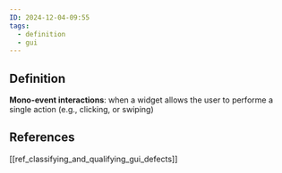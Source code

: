 ```yaml
---
ID: 2024-12-04-09:55
tags:
  - definition
  - gui
---
```

## Definition

**Mono-event interactions**: when a widget allows the user to performe a single action (e.g., clicking, or swiping)

## References
[[ref_classifying_and_qualifying_gui_defects]]